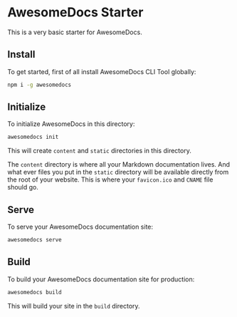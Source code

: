 # AwesomeDocs Starter

This is a very basic starter for AwesomeDocs.

## Install

To get started, first of all install AwesomeDocs CLI Tool globally:
```bash
npm i -g awesomedocs
```

## Initialize

To initialize AwesomeDocs in this directory:
```bash
awesomedocs init
```

This will create `content` and `static` directories in this directory.

The `content` directory is where all your Markdown documentation lives.
And what ever files you put in the `static` directory will be available directly
from the root of your website. This is where your `favicon.ico` and `CNAME` file
should go.

## Serve

To serve your AwesomeDocs documentation site:
```bash
awesomedocs serve
```

## Build

To build your AwesomeDocs documentation site for production:
```bash
awesomedocs build
```

This will build your site in the `build` directory.
